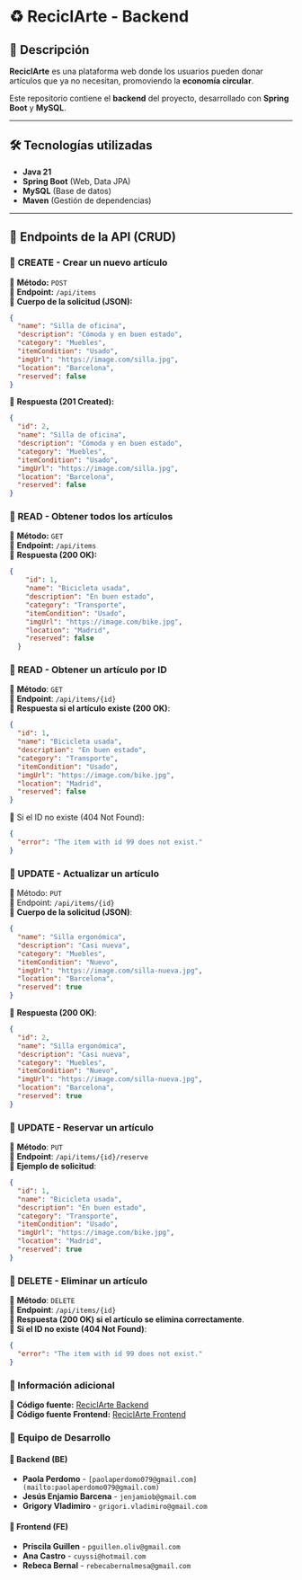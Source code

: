 # ♻️ ReciclArte - Backend  

## 📖 Descripción  
**ReciclArte** es una plataforma web donde los usuarios pueden donar artículos que ya no necesitan, promoviendo la **economía circular**.  

Este repositorio contiene el **backend** del proyecto, desarrollado con **Spring Boot** y **MySQL**.  

---

## 🛠️ Tecnologías utilizadas  
- **Java 21**  
- **Spring Boot** (Web, Data JPA)  
- **MySQL** (Base de datos)  
- **Maven** (Gestión de dependencias)  

---

## 📡 Endpoints de la API (CRUD)  

### 🔹 **CREATE - Crear un nuevo artículo**  
📌 **Método:** `POST`  
📌 **Endpoint:** `/api/items`  
📌 **Cuerpo de la solicitud (JSON):**  
```json
{
  "name": "Silla de oficina",
  "description": "Cómoda y en buen estado",
  "category": "Muebles",
  "itemCondition": "Usado",
  "imgUrl": "https://image.com/silla.jpg",
  "location": "Barcelona",
  "reserved": false
}
```
📌 **Respuesta (201 Created):**
```json
{
  "id": 2,
  "name": "Silla de oficina",
  "description": "Cómoda y en buen estado",
  "category": "Muebles",
  "itemCondition": "Usado",
  "imgUrl": "https://image.com/silla.jpg",
  "location": "Barcelona",
  "reserved": false
}
```

### 🔹 READ - Obtener todos los artículos
📌 **Método:** `GET`  
📌 **Endpoint:** `/api/items`  
📌 **Respuesta (200 OK):**  
```json
{
    "id": 1,
    "name": "Bicicleta usada",
    "description": "En buen estado",
    "category": "Transporte",
    "itemCondition": "Usado",
    "imgUrl": "https://image.com/bike.jpg",
    "location": "Madrid",
    "reserved": false
  }
```
### 🔹 READ - Obtener un artículo por ID
📌 **Método**: `GET`  
📌 **Endpoint**: `/api/items/{id}`  
📌 **Respuesta si el artículo existe (200 OK)**:  
```json
{
  "id": 1,
  "name": "Bicicleta usada",
  "description": "En buen estado",
  "category": "Transporte",
  "itemCondition": "Usado",
  "imgUrl": "https://image.com/bike.jpg",
  "location": "Madrid",
  "reserved": false
}
```

📌 Si el ID no existe (404 Not Found):
```json
{
  "error": "The item with id 99 does not exist."
}
```

### 🔹 UPDATE - Actualizar un artículo
📌 Método: `PUT`  
📌 Endpoint: `/api/items/{id}`  
📌 **Cuerpo de la solicitud (JSON)**:
```json
{
  "name": "Silla ergonómica",
  "description": "Casi nueva",
  "category": "Muebles",
  "itemCondition": "Nuevo",
  "imgUrl": "https://image.com/silla-nueva.jpg",
  "location": "Barcelona",
  "reserved": true
}
```
📌 **Respuesta (200 OK)**:
```json
{
  "id": 2,
  "name": "Silla ergonómica",
  "description": "Casi nueva",
  "category": "Muebles",
  "itemCondition": "Nuevo",
  "imgUrl": "https://image.com/silla-nueva.jpg",
  "location": "Barcelona",
  "reserved": true
}
```
### 🔹 UPDATE - Reservar un artículo
📌 **Método**: `PUT`  
📌 **Endpoint**: `/api/items/{id}/reserve`  
📌 **Ejemplo de solicitud**:  
```json
{
  "id": 1,
  "name": "Bicicleta usada",
  "description": "En buen estado",
  "category": "Transporte",
  "itemCondition": "Usado",
  "imgUrl": "https://image.com/bike.jpg",
  "location": "Madrid",
  "reserved": true
}
```
### 🔹 DELETE - Eliminar un artículo
📌 **Método**: `DELETE`  
📌 **Endpoint**: `/api/items/{id}`  
📌 **Respuesta (200 OK) si el artículo se elimina correctamente**.  
📌 **Si el ID no existe (404 Not Found)**:  
```json
{
  "error": "The item with id 99 does not exist."
}
```
### 🔗 Información adicional  
📂 **Código fuente:** [ReciclArte Backend](https://github.com/Paola077/reciclArte_backend)  
🎨 **Código fuente Frontend:** [ReciclArte Frontend](https://github.com/rebecabernal/ReciclArteFront)  
### 👥 **Equipo de Desarrollo**  
#### 📂 Backend (BE)  
- **Paola Perdomo** - `[paolaperdomo079@gmail.com](mailto:paolaperdomo079@gmail.com)`
- **Jesús Enjamio Barcena** - `jenjamiob@gmail.com`  
- **Grigory Vladimiro** - `grigori.vladimiro@gmail.com`  

#### 🎨 Frontend (FE)  
- **Priscila Guillen** - `pguillen.oliv@gmail.com`  
- **Ana Castro** - `cuyssi@hotmail.com`  
- **Rebeca Bernal** - `rebecabernalmesa@gmail.com`








